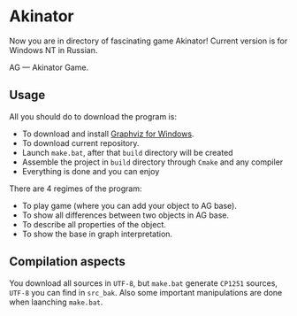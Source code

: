 # Akinator

Now you are in directory of fascinating game Akinator!
Current version is for Windows NT in Russian.

AG — Akinator Game.

## Usage

All you should do to download the program is:

* To download and install [Graphviz for Windows](https://graphviz.org/download/#windows).
* To download current repository.
* Launch `make.bat`, after that `build` directory will be created
* Assemble the project in `build` directory through `Cmake` and any compiler
* Everything is done and you can enjoy

There are 4 regimes of the program:

* To play game (where you can add your object to AG base).
* To show all differences between two objects in AG base.
* To describe all properties of the object.
* To show the base in graph interpretation.

## Compilation aspects

You download all sources in `UTF-8`, but `make.bat` generate `CP1251` sources, `UTF-8` you can find in `src_bak`. Also some important manipulations are done when laanching `make.bat`.
